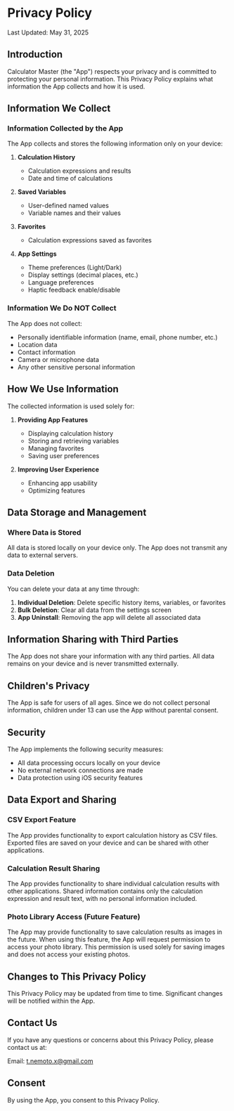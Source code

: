# Privacy Policy

Last Updated: May 31, 2025

## Introduction

Calculator Master (the "App") respects your privacy and is committed to protecting your personal information. This Privacy Policy explains what information the App collects and how it is used.

## Information We Collect

### Information Collected by the App

The App collects and stores the following information only on your device:

1. **Calculation History**
   - Calculation expressions and results
   - Date and time of calculations

2. **Saved Variables**
   - User-defined named values
   - Variable names and their values

3. **Favorites**
   - Calculation expressions saved as favorites

4. **App Settings**
   - Theme preferences (Light/Dark)
   - Display settings (decimal places, etc.)
   - Language preferences
   - Haptic feedback enable/disable

### Information We Do NOT Collect

The App does not collect:

- Personally identifiable information (name, email, phone number, etc.)
- Location data
- Contact information
- Camera or microphone data
- Any other sensitive personal information

## How We Use Information

The collected information is used solely for:

1. **Providing App Features**
   - Displaying calculation history
   - Storing and retrieving variables
   - Managing favorites
   - Saving user preferences

2. **Improving User Experience**
   - Enhancing app usability
   - Optimizing features

## Data Storage and Management

### Where Data is Stored

All data is stored locally on your device only. The App does not transmit any data to external servers.

### Data Deletion

You can delete your data at any time through:

1. **Individual Deletion**: Delete specific history items, variables, or favorites
2. **Bulk Deletion**: Clear all data from the settings screen
3. **App Uninstall**: Removing the app will delete all associated data

## Information Sharing with Third Parties

The App does not share your information with any third parties. All data remains on your device and is never transmitted externally.

## Children's Privacy

The App is safe for users of all ages. Since we do not collect personal information, children under 13 can use the App without parental consent.

## Security

The App implements the following security measures:

- All data processing occurs locally on your device
- No external network connections are made
- Data protection using iOS security features

## Data Export and Sharing

### CSV Export Feature

The App provides functionality to export calculation history as CSV files. Exported files are saved on your device and can be shared with other applications.

### Calculation Result Sharing

The App provides functionality to share individual calculation results with other applications. Shared information contains only the calculation expression and result text, with no personal information included.

### Photo Library Access (Future Feature)

The App may provide functionality to save calculation results as images in the future. When using this feature, the App will request permission to access your photo library. This permission is used solely for saving images and does not access your existing photos.

## Changes to This Privacy Policy

This Privacy Policy may be updated from time to time. Significant changes will be notified within the App.

## Contact Us

If you have any questions or concerns about this Privacy Policy, please contact us at:

Email: t.nemoto.x@gmail.com

## Consent

By using the App, you consent to this Privacy Policy.